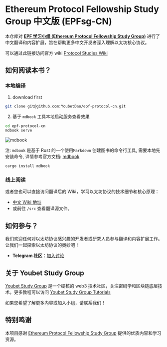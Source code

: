 # Ethereum Protocol Fellowship Study Group 中文版 (EPFsg-CN)

本仓库对 **[EPF 学习小组 (Ethereum Protocol Fellowship Study Group)](https://github.com/eth-protocol-fellows/protocol-studies)** 进行了中文翻译和内容扩展，旨在帮助更多中文开发者深入理解以太坊核心协议。

可以通过此链接访问官方 wiki [Protocol Studies Wiki](https://epf.wiki/#/README?id=protocol-wiki)

## 如何阅读本书？

### 本地编译
1. download first
```bash
git clone git@github.com:YoubetDao/epf-protocol-cn.git
```
2. 基于 `mdbook` 工具本地启动服务查看效果
```bash
cd epf-protocol-cn
mdbook serve 
```
 ![mdbook](https://3bcaf57.webp.li/myblog/mdbook1.png)
 
注:  `mdbook` 是基于 Rust 的一个使用`Markdown` 创建图书的命令行工具, 需要本地先安装命令, 详情参考官方文档: [mdbook](https://rust-lang.github.io/mdBook/)
 ```bash
 cargo install mdbook
 ```

### 线上阅读
或者您也可以直接访问翻译后的 Wiki，学习以太坊协议的技术细节和核心原理：

- [中文 Wiki 地址](https://youbetdao.github.io/epf-protocol-cn/)
- 或前往 `/src` 查看翻译源文件。


## 如何参与？

我们欢迎任何对以太坊协议感兴趣的开发者或研究人员参与翻译和内容扩展工作。让我们一起探索以太坊协议的奥妙吧！

- **Telegram 社区**：[加入讨论](https://t.me/+_a-io1KqMIc5ZjQ9)

## 关于 Youbet Study Group

[Youbet Study Group](https://x.com/youbetdao) 是一个硬核的 web3 技术社区，关注密码学和区块链底层技术。更多教程可以访问 [Youbet Study Group Tutorials](https://according.work/tutorials)

如果您希望了解更多内容或加入小组，请联系我们！

## 特别鸣谢

本项目感谢 [Ethereum Protocol Fellowship Study Group](https://github.com/eth-protocol-fellows/) 提供的优质内容和学习资源。
